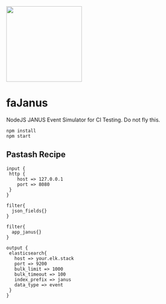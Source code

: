 <img src="http://www.agricolailfagiano.com/wp-content/uploads/2015/11/sez-fagiano-home.png" width="200"/>

# faJanus
NodeJS JANUS Event Simulator for CI Testing. Do not fly this.

```
npm install
npm start
```

## Pastash Recipe
```
input {
 http {
    host => 127.0.0.1
    port => 8080
 }
}

filter{
  json_fields{}
}

filter{
  app_janus{} 
}

output {
 elasticsearch{
   host => your.elk.stack
   port => 9200
   bulk_limit => 1000
   bulk_timeout => 100
   index_prefix => janus
   data_type => event
 }
}

```
